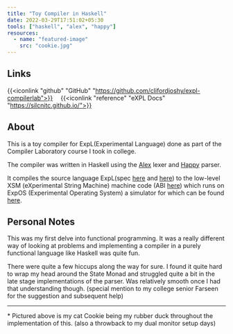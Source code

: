 ```yaml
---
title: "Toy Compiler in Haskell"
date: 2022-03-29T17:51:02+05:30
tools: ["haskell", "alex", "happy"]
resources:
  - name: "featured-image"
    src: "cookie.jpg"
---
```


## Links

{{<iconlink "github" "GitHub" "https://github.com/clifordjoshy/expl-compilerlab">}}&emsp;
{{<iconlink "reference" "eXPL Docs" "https://silcnitc.github.io/">}}&emsp;

## About

This is a toy compiler for ExpL(Experimental Language) done as part of the Compiler Laboratory course I took in college.

The compiler was written in Haskell using the [Alex](https://www.haskell.org/alex/) lexer and [Happy](https://www.haskell.org/happy/) parser.

It compiles the source language ExpL(spec [here](https://silcnitc.github.io/expl.html) and [here](https://silcnitc.github.io/oexpl-specification.html)) to the low-level XSM (eXperimental String Machine) machine code (ABI [here](https://silcnitc.github.io/abi.html)) which runs on ExpOS (Experimental Operating System) a simulator for which can be found [here](https://silcnitc.github.io/install.html#navxsm).

## Personal Notes

This was my first delve into functional programming. It was a really different way of looking at problems and implementing a compiler in a purely functional language like Haskell was quite fun.

There were quite a few hiccups along the way for sure. I found it quite hard to wrap my head around the State Monad and struggled quite a bit in the late stage implementations of the parser. Was relatively smooth once I had that understanding though. (special mention to my college senior Farseen for the suggestion and subsequent help)

---

\* Pictured above is my cat Cookie being my rubber duck throughout the implementation of this. (also a throwback to my dual monitor setup days)
